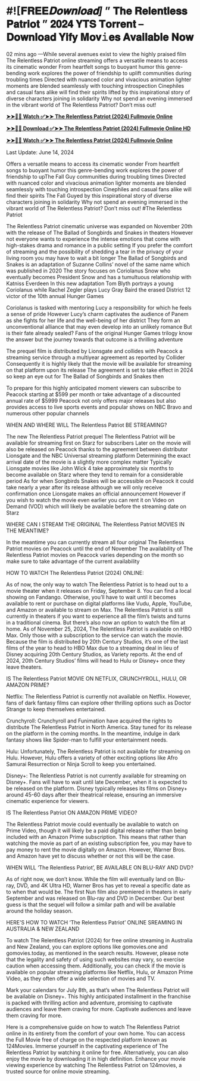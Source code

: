 # #![𝐅𝐑𝐄𝐄*𝐃𝐨𝐰𝐧𝐥𝐨𝐚𝐝]* ” 𝐓𝐡𝐞 𝐑𝐞𝐥𝐞𝐧𝐭𝐥𝐞𝐬𝐬 𝐏𝐚𝐭𝐫𝐢𝐨𝐭 ” 𝟐𝟎𝟐𝟒 𝐘𝐓𝐒 𝐓𝐨𝐫𝐫𝐞𝐧𝐭 – 𝐃𝐨𝐰𝐧𝐥𝐨𝐚𝐝 𝐘𝐢𝐟𝐲 𝐌𝐨𝐯𝚒𝐞𝐬 𝐀𝐯𝐚𝐢𝐥𝐚𝐛𝐥𝐞 𝐍𝐨𝐰

02 mins ago —While several avenues exist to view the highly praised film The Relentless Patriot online streaming offers a versatile means to access its cinematic wonder From heartfelt songs to buoyant humor this genre-bending work explores the power of friendship to uplift communities during troubling times Directed with nuanced color and vivacious animation lighter moments are blended seamlessly with touching introspection Cinephiles and casual fans alike will find their spirits lifted by this inspirational story of diverse characters joining in solidarity Why not spend an evening immersed in the vibrant world of The Relentless Patriot? Don’t miss out!

**[➤➤🔴📱 Watch ✅➤➤ The Relentless Patriot (2024) Fullmovie Online](https://cutt.ly/tw5Ti7l1)**

**[➤➤🔴📱 Download ✅➤➤ The Relentless Patriot (2024) Fullmovie Online HD](https://cutt.ly/tw5Ti7l1)**

**[➤➤🔴📱 Watch ✅➤➤ The Relentless Patriot (2024) Fullmovie Online](https://cutt.ly/tw5Ti7l1)**

Last Update: June 14, 2024

Offers a versatile means to access its cinematic wonder From heartfelt songs to buoyant humor this genre-bending work explores the power of friendship to upThe Fall Guy communities during troubling times Directed with nuanced color and vivacious animation lighter moments are blended seamlessly with touching introspection Cinephiles and casual fans alike will find their spirits The Fall Guyed by this inspirational story of diverse characters joining in solidarity Why not spend an evening immersed in the vibrant world of The Relentless Patriot? Don’t miss out! #The Relentless Patriot

The Relentless Patriot cinematic universe was expanded on November 20th with the release of The Ballad of Songbirds and Snakes in theaters However not everyone wants to experience the intense emotions that come with high-stakes drama and romance in a public setting If you prefer the comfort of streaming and the possibility of shedding a tear in the privacy of your living room you may have to wait a bit longer The Ballad of Songbirds and Snakes is an adaptation of Suzanne Collins’ novel of the same name which was published in 2020 The story focuses on Coriolanus Snow who eventually becomes President Snow and has a tumultuous relationship with Katniss Everdeen In this new adaptation Tom Blyth portrays a young Coriolanus while Rachel Zegler plays Lucy Gray Baird the erased District 12 victor of the 10th annual Hunger Games

Coriolanus is tasked with mentoring Lucy a responsibility for which he feels a sense of pride However Lucy’s charm captivates the audience of Panem as she fights for her life and the well-being of her district They form an unconventional alliance that may even develop into an unlikely romance But is their fate already sealed? Fans of the original Hunger Games trilogy know the answer but the journey towards that outcome is a thrilling adventure

The prequel film is distributed by Lionsgate and collides with Peacock a streaming service through a multiyear agreement as reported by Collider Consequently it is highly likely that the movie will be available for streaming on that platform upon its release The agreement is set to take effect in 2024 so keep an eye out for The Ballad of Songbirds and Snakes then

To prepare for this highly anticipated moment viewers can subscribe to Peacock starting at $599 per month or take advantage of a discounted annual rate of $5999 Peacock not only offers major releases but also provides access to live sports events and popular shows on NBC Bravo and numerous other popular channels

WHEN AND WHERE WILL The Relentless Patriot BE STREAMING?

The new The Relentless Patriot prequel The Relentless Patriot will be available for streaming first on Starz for subscribers Later on the movie will also be released on Peacock thanks to the agreement between distributor Lionsgate and the NBC Universal streaming platform Determining the exact arrival date of the movie is a slightly more complex matter Typically Lionsgate movies like John Wick 4 take approximately six months to become available on Starz where they tend to remain for a considerable period As for when Songbirds Snakes will be accessible on Peacock it could take nearly a year after its release although we will only receive confirmation once Lionsgate makes an official announcement However if you wish to watch the movie even earlier you can rent it on Video on Demand (VOD) which will likely be available before the streaming date on Starz

WHERE CAN I STREAM THE ORIGINAL The Relentless Patriot MOVIES IN THE MEANTIME?

In the meantime you can currently stream all four original The Relentless Patriot movies on Peacock until the end of November The availability of The Relentless Patriot movies on Peacock varies depending on the month so make sure to take advantage of the current availability

HOW TO WATCH The Relentless Patriot (2024) ONLINE:

As of now, the only way to watch The Relentless Patriot is to head out to a movie theater when it releases on Friday, September 8. You can find a local showing on Fandango. Otherwise, you’ll have to wait until it becomes available to rent or purchase on digital platforms like Vudu, Apple, YouTube, and Amazon or available to stream on Max. The Relentless Patriot is still currently in theaters if you want to experience all the film’s twists and turns in a traditional cinema. But there’s also now an option to watch the film at home. As of November 25, 2024, The Relentless Patriot is available on HBO Max. Only those with a subscription to the service can watch the movie. Because the film is distributed by 20th Century Studios, it’s one of the last films of the year to head to HBO Max due to a streaming deal in lieu of Disney acquiring 20th Century Studios, as Variety reports. At the end of 2024, 20th Century Studios’ films will head to Hulu or Disney+ once they leave theaters.

IS The Relentless Patriot MOVIE ON NETFLIX, CRUNCHYROLL, HULU, OR AMAZON PRIME?

Netflix: The Relentless Patriot is currently not available on Netflix. However, fans of dark fantasy films can explore other thrilling options such as Doctor Strange to keep themselves entertained.

Crunchyroll: Crunchyroll and Funimation have acquired the rights to distribute The Relentless Patriot in North America. Stay tuned for its release on the platform in the coming months. In the meantime, indulge in dark fantasy shows like Spider-man to fulfill your entertainment needs.

Hulu: Unfortunately, The Relentless Patriot is not available for streaming on Hulu. However, Hulu offers a variety of other exciting options like Afro Samurai Resurrection or Ninja Scroll to keep you entertained.

Disney+: The Relentless Patriot is not currently available for streaming on Disney+. Fans will have to wait until late December, when it is expected to be released on the platform. Disney typically releases its films on Disney+ around 45-60 days after their theatrical release, ensuring an immersive cinematic experience for viewers.

IS The Relentless Patriot ON AMAZON PRIME VIDEO?

The Relentless Patriot movie could eventually be available to watch on Prime Video, though it will likely be a paid digital release rather than being included with an Amazon Prime subscription. This means that rather than watching the movie as part of an existing subscription fee, you may have to pay money to rent the movie digitally on Amazon. However, Warner Bros. and Amazon have yet to discuss whether or not this will be the case.

WHEN WILL ‘The Relentless Patriot’, BE AVAILABLE ON BLU-RAY AND DVD?

As of right now, we don’t know. While the film will eventually land on Blu-ray, DVD, and 4K Ultra HD, Warner Bros has yet to reveal a specific date as to when that would be. The first Nun film also premiered in theaters in early September and was released on Blu-ray and DVD in December. Our best guess is that the sequel will follow a similar path and will be available around the holiday season.

HERE’S HOW TO WATCH ‘The Relentless Patriot’ ONLINE SREAMING IN AUSTRALIA & NEW ZEALAND

To watch The Relentless Patriot (2024) for free online streaming in Australia and New Zealand, you can explore options like gomovies.one and gomovies.today, as mentioned in the search results. However, please note that the legality and safety of using such websites may vary, so exercise caution when accessing them. Additionally, you can check if the movie is available on popular streaming platforms like Netflix, Hulu, or Amazon Prime Video, as they often offer a wide selection of movies and TV.

Mark your calendars for July 8th, as that’s when The Relentless Patriot will be available on Disney+. This highly anticipated installment in the franchise is packed with thrilling action and adventure, promising to captivate audiences and leave them craving for more. Captivate audiences and leave them craving for more.

Here is a comprehensive guide on how to watch The Relentless Patriot online in its entirety from the comfort of your own home. You can access the Full Movie free of charge on the respected platform known as 124Movies. Immerse yourself in the captivating experience of The Relentless Patriot by watching it online for free. Alternatively, you can also enjoy the movie by downloading it in high definition. Enhance your movie viewing experience by watching The Relentless Patriot on 124movies, a trusted source for online movie streaming.
